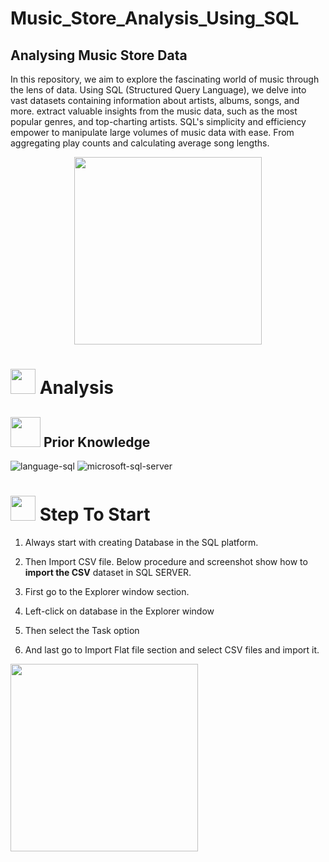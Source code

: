# Music_Store_Analysis_Using_SQL
<h2>Analysing Music Store Data</h2>
In this repository, we aim to explore the fascinating world of music through the lens of data. Using SQL (Structured Query Language), we delve into vast datasets containing information about artists, albums, songs, and more.
extract valuable insights from the music data, such as the most popular genres, and top-charting artists. SQL's simplicity and efficiency empower to manipulate large volumes of music data with ease. From aggregating play counts and calculating average song lengths.

<p align="center">
 <img src="https://media.tenor.com/Yg9cr-N09a4AAAAM/music.gif" width=300>
</p>

# <img src="https://cdn.dribbble.com/users/3083633/screenshots/8258363/media/55d788add27fc8029c22aefe21603f73.gif" width=40> **Analysis**



##  <img src=https://user-images.githubusercontent.com/106439762/178803205-47a08ce7-2187-4f96-b301-a2b68690619a.gif width="48" height="48" > Prior Knowledge
![language-sql](https://user-images.githubusercontent.com/106439762/181936585-d44c5f7c-2a7b-4d35-ad8a-61dcbded1a5e.svg)
![microsoft-sql-server](https://user-images.githubusercontent.com/106439762/181936612-f96e085e-2d4b-4bc0-8347-1f3e0a894395.svg)

# <img src ="https://media.tenor.com/n7OE53q4DbkAAAAM/walking-gangster-walking.gif" width=40> Step To Start

1. Always start with creating Database in the SQL platform.

2. Then Import CSV file. Below procedure and screenshot show how to  **import the CSV**  dataset in SQL SERVER.

3. First go to the Explorer window section.

4. Left-click on database in the Explorer window
  
5. Then select the Task option
 
6. And last go to Import Flat file section and select CSV files and import it.

  <img src =https://github.com/codewithalishakhan/Music_Store_Analysis_Using_SQL/assets/109518128/4349bcbb-4a1e-48b9-86ad-7ba8166cfd99 height= 300>





